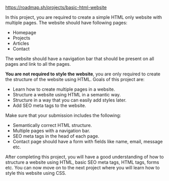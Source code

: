 https://roadmap.sh/projects/basic-html-website

In this project, you are required to create a simple HTML only website with multiple pages. The website should have following pages:
- Homepage
- Projects
- Articles
- Contact

The website should have a navigation bar that should be present on all pages and link to all the pages.

**You are not required to style the website**, you are only required to create the structure of the website using HTML. Goals of this project are:
- Learn how to create multiple pages in a website.
- Structure a website using HTML in a semantic way.
- Structure in a way that you can easily add styles later.
- Add SEO meta tags to the website.

Make sure that your submission includes the following:
- Semantically correct HTML structure.
- Multiple pages with a navigation bar.
- SEO meta tags in the head of each page.
- Contact page should have a form with fields like name, email, message etc.

After completing this project, you will have a good understanding of how to structure a website using HTML, basic SEO meta tags, HTML tags, forms etc. You can now move on to the next project where you will learn how to style this website using CSS.